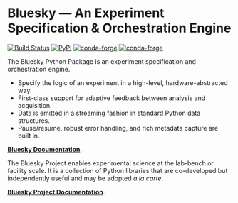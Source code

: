 # Bluesky — An Experiment Specification & Orchestration Engine

[![Build Status](https://img.shields.io/github/workflow/status/bluesky/bluesky/testing.yml?branch=master)](https://github.com/bluesky/bluesky/actions?query=workflow%3A%22Unit+Tests%22+branch%3Amaster)
[![PyPI](https://img.shields.io/pypi/v/bluesky)](https://pypi.org/project/bluesky/)
[![conda-forge](https://img.shields.io/conda/vn/conda-forge/bluesky?label=conda-forge%3Abluesky)](https://anaconda.org/conda-forge/bluesky)
[![conda-forge](https://img.shields.io/conda/vn/conda-forge/bluesky-base?label=conda-forge%3Abluesky-base)](https://anaconda.org/conda-forge/bluesky-base)

The Bluesky Python Package is an experiment specification and orchestration engine. 
- Specify the logic of an experiment in a high-level, hardware-abstracted way.
- First-class support for adaptive feedback between analysis and acquisition.
- Data is emitted in a streaming fashion in standard Python data structures.
- Pause/resume, robust error handling, and rich metadata capture are built in.

[**Bluesky Documentation**](http://blueskyproject.io/bluesky).

The Bluesky Project enables experimental science at the lab-bench or facility scale. It is a collection of Python libraries that are co-developed but independently useful and may be adopted *a la carte*.

[**Bluesky Project Documentation**](http://blueskyproject.io).

